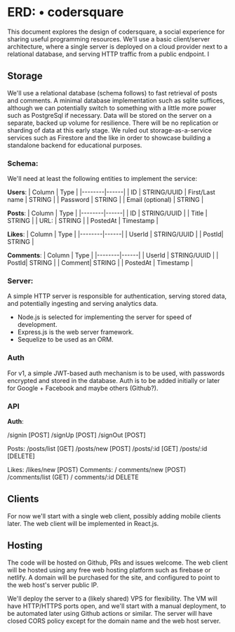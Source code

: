 # ERD: • codersquare

This document explores the design of codersquare, a social experience for sharing useful programming resources.
We'll use a basic client/server architecture, where a single server is deployed on a cloud provider next to a relational database, and serving HTTP traffic from a public endpoint.
I

## Storage

We'll use a relational database (schema follows) to fast retrieval of posts and comments. A minimal database implementation such as sqlite suffices, although we can potentially switch to something with a little more power such as PostgreSql if necessary. Data will be stored on the server on a separate, backed up volume for resilience. There will be no replication or sharding of data at this early stage.
We ruled out storage-as-a-service services such
as Firestore and the like in
order to showcase building a standalone backend for educational purposes.

### Schema:

We'll
need at least the following entities to implement the service:

**Users**:
| Column | Type |
|--------|------|
| ID | STRING/UUID
| First/Last name | STRING |
| Password | STRING |
| Email (optional) | STRING |

**Posts**:
| Column | Type |
|--------|------|
| ID | STRING/UUID |
| Title | STRING |
| URL: | STRING |
| PostedAt | Timestamp |

**Likes**:
| Column | Type |
|--------|------|
| UserId | STRING/UUID |
| PostId| STRING |

**Comments**:
| Column | Type |
|--------|------|
| UserId | STRING/UUID |
| PostId| STRING |
| Comment| STRING |
| PostedAt | Timestamp |

### Server:

A simple HTTP server is responsible for authentication, serving stored data, and potentially ingesting and serving analytics data.

* Node.js is selected for implementing the server for speed of development.
* Express.js is the web server framework.
* Sequelize to be used as an ORM.

### Auth
For v1, a simple JWT-based auth mechanism is to be used, with passwords encrypted and stored in the database. Auth is to be added initially or later for Google + Facebook and maybe others (Github?).

### API
**Auth**:
> 
/signin [POST]
/signUp [POST]
/signOut [POST]
> 

Posts:
/posts/list
[GET]
/posts/new
[POST]
/posts/:id
[GET]
/posts/:id
[DELETE]

Likes:
/likes/new [POST)
Comments:
/ comments/new
[POST)
/comments/list (GET)
/ comments/:id
DELETE

## Clients
For now we'll start with a single web client, possibly adding mobile clients later.
The web client will be implemented in React.js.

## Hosting
The code will be hosted on Github, PRs and issues welcome.
The web client will be hosted using any free web hosting platform such as firebase or netlify. A domain will be purchased for the site, and configured to point to the web host's server public IP.

We'll deploy the server to a (likely shared) VPS for flexibility. The VM will have HTTP/HTTPS ports open, and we'll start with a manual deployment, to be automated later using Github actions or similar. The server will have closed CORS policy except for the domain name and the web host server.